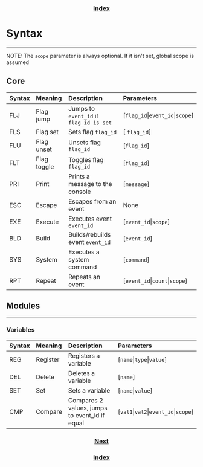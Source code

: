 <h3 align="center"><a href="index.html">Index</a></h3>

# Syntax
-----
NOTE: The `scope` parameter is always optional. If it isn't set, global scope is assumed

## Core

| Syntax | Meaning     | Description                             | Parameters                       |
|:-------|:------------|:----------------------------------------|:---------------------------------|
| FLJ    | Flag jump   | Jumps to `event_id` if `flag_id is set` | [`flag_id`\|`event_id`\|`scope`] |
| FLS    | Flag set    | Sets flag `flag_id`                     | [ `flag_id`]                     |
| FLU    | Flag unset  | Unsets flag `flag_id`                   | [`flag_id`]                      |
| FLT    | Flag toggle | Toggles flag `flag_id`                  | [`flag_id`]                      |
| PRI    | Print       | Prints a message to the console         | [`message`]                      |
| ESC    | Escape      | Escapes from an event                   | None                             |
| EXE    | Execute     | Executes event `event_id`               | [`event_id`\|`scope`]            |
| BLD    | Build       | Builds/rebuilds event `event_id`        | [`event_id`]                     |
| SYS    | System      | Executes a system command               | [`command`]                      |
| RPT    | Repeat      | Repeats an event                        | [`event_id`\|`count`\|`scope`]   |

## Modules
-----
### Variables

| Syntax | Meaning  | Description                                   | Parameters                            |
|:-------|:---------|:----------------------------------------------|:--------------------------------------|
| REG    | Register | Registers a variable                          | [`name`\|`type`\|`value`]             |
| DEL    | Delete   | Deletes a variable                            | [`name`]                              |
| SET    | Set      | Sets a variable                               | [`name`\|`value`]                     |
| CMP    | Compare  | Compares 2 values, jumps to event_id if equal | [`val1`\|`val2`\|`event_id`\|`scope`] |

<h3 align="center"><a href="structure.html">Next</a></h3>
<h3 align="center"><a href="index.html">Index</a></h3>
